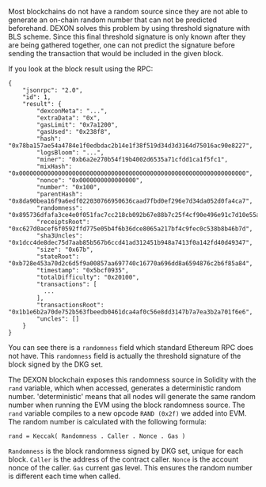 Most blockchains do not have a random source since they are not able to generate an on-chain random number that can not be predicted beforehand. DEXON solves this problem by using threshold signature with BLS scheme. Since this final threshold signature is only known after they are being gathered together, one can not predict the signature before sending the transaction that would be included in the given block.

If you look at the block result using the RPC:
```
{
    "jsonrpc": "2.0",
    "id": 1,
    "result": {
        "dexconMeta": "...",
        "extraData": "0x",
        "gasLimit": "0x7a1200",
        "gasUsed": "0x238f8",
        "hash": "0x78ba157ae54a4784e1f0edbdac2b14e1f38f519d34d3d3164d75016ac90e8227",
        "logsBloom": "...",
        "miner": "0xb6a2e270b54f19b4002d6535a71cfdd1ca1f5fc1",
        "mixHash": "0x0000000000000000000000000000000000000000000000000000000000000000",
        "nonce": "0x0000000000000000",
        "number": "0x100",
        "parentHash": "0x8da90bea16f9a6edf022030766950636caad7fbd0ef296e7d34da052d0fa4ca7",
        "randomness": "0x895736dfafa3ce4e0f051fac7cc218cb092b67e88b7c25f4cf90e496e91c7d10e55a251e0ff6e655fdc8d866b85fe30c",
        "receiptsRoot": "0xc627d0acef6f0592ffd775e05b4f6b36dce8065a217bf4c9fec0c538b8b46b7d",
        "sha3Uncles": "0x1dcc4de8dec75d7aab85b567b6ccd41ad312451b948a7413f0a142fd40d49347",
        "size": "0x67b",
        "stateRoot": "0xb728e453a70d2c6d5f9a00857aa697740c16770a696dd8a6594876c2b6f85a84",
        "timestamp": "0x5bcf0935",
        "totalDifficulty": "0x20100",
        "transactions": [
          ...
        ],
        "transactionsRoot": "0x1b1e6b2a70de752b563fbeedb0461dca4af0c56e8dd3147b7a7ea3b2a701f6e6",
        "uncles": []
    }
}
```

You can see there is a `randomness` field which standard Ethereum RPC does not have. This `randomness` field is actually the threshold signature of the block signed by the DKG set.

The DEXON blockchain exposes this randomness source in Solidity with the `rand` variable, which when accessed, generates a deterministic random number. 'deterministic' means that all nodes will generate the same random number when running the EVM using the block randomness source. The `rand` variable compiles to a new opcode `RAND (0x2f)` 
we added into EVM. The random number is calculated with the following formula:

```
rand = Keccak( Randomness . Caller . Nonce . Gas )
```

`Randomness` is the block randomness signed by DKG set, unique for each block.
`Caller` is the address of the contract caller.
`Nonce` is the account nonce of the caller.
`Gas` current gas level. This ensures the random number is different each time when called.